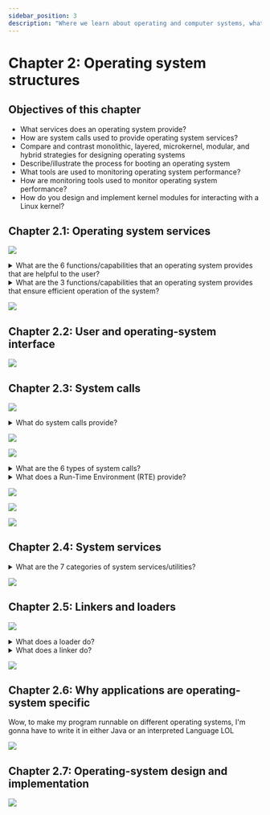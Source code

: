 ```yaml
---
sidebar_position: 3
description: "Where we learn about operating and computer systems, what they do, their architecture, security and more"
---
```


# Chapter 2: Operating system structures

## Objectives of this chapter
- What services does an operating system provide?
- How are system calls used to provide operating system services?
- Compare and contrast monolithic, layered, microkernel, modular, and hybrid strategies for designing operating systems
- Describe/illustrate the process for booting an operating system
- What tools are used to monitoring operating system performance?
- How are monitoring tools used to monitor operating system performance?
- How do you design and implement kernel modules for interacting with a Linux kernel?

## Chapter 2.1: Operating system services

![](./assets/f2.1.1.png)

<details>
    <summary>What are the 6 functions/capabilities that an operating system provides that are helpful to the user?</summary>
    <ul>
        <li>A user interface</li>
        <li>Ability to execute a program</li>
        <li>Ability to perform I/O operations</li>
        <li>Ability to manipulate the file system</li>
        <li>Ability to communicate with other processes via a network</li>
        <li>Ability to detect errors</li>
    </ul>
</details>

<details>
    <summary>What are the 3 functions/capabilities that an operating system provides that ensure efficient operation of the system?</summary>
    <ul>
        <li>Resource allocation</li>
        <li>Logging</li>
        <li>Protection and security</li>
    </ul>
</details>

![](./assets/sg2.1.png)

## Chapter 2.2: User and operating-system interface

![](./assets/sg2.2.png)

## Chapter 2.3: System calls

![](./assets/f2.3.1.png)

<details>
    <summary>What do system calls provide?</summary>
    <div>They provide an interface to the services made available by the operating system</div>
</details>

![](./assets/pa2.3.2.png)

![](./assets/f2.3.2.png)

<details>
    <summary>What are the 6 types of system calls?</summary>
    <ul>
        <li>Process control</li>
        <li>File management</li>
        <li>Device management</li>
        <li>Informationn maintenance</li>
        <li>Communications</li>
        <li>Protection</li>
    </ul>
</details>

<details>
    <summary>What does a Run-Time Environment (RTE) provide?</summary>
    <div>A full bundle of compiler, libraries, and laoders to be able to execute applications written in a given programming language</div>
</details>

![](./assets/f2.3.3.png)

![](./assets/standard-c-library.png)

![](./assets/sg2.3.png)

## Chapter 2.4: System services

<details>
    <summary>What are the 7 categories of system services/utilities?</summary>
    <ul>
        <li>File management</li>
        <li>Status information</li>
        <li>File modification</li>
        <li>Programming language support</li>
        <li>Program loading and execution</li>
        <li>Communications</li>
        <li>Background services</li>
    </ul>
</details>

![](./assets/sg2.4.png)

## Chapter 2.5: Linkers and loaders

![](./assets/pa2.5.1.png)

<details>
    <summary>What does a loader do?</summary>
    <div>Loads a binary executable file into memory so we can run it</div>
</details>

<details>
    <summary>What does a linker do?</summary>
    <div>It combines relocatable objectr files into a single executable file</div>
</details>

![](./assets/sg2.5.png)

## Chapter 2.6: Why applications are operating-system specific

Wow, to make my program runnable on different operating systems, I'm gonna have to write it in either Java or an interpreted Language LOL

![](./assets/sg2.6.png)

## Chapter 2.7: Operating-system design and implementation

![](./assets/sg2.7.png)
